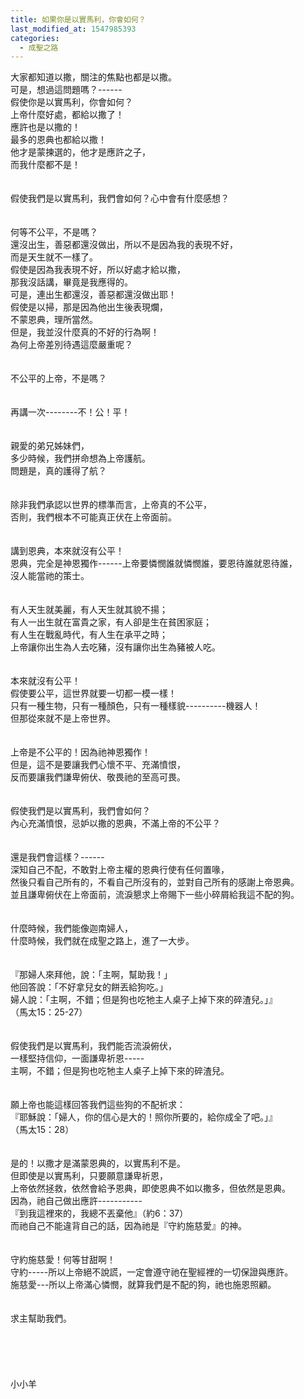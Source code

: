 ```yaml
---
title: 如果你是以實馬利，你會如何？
last_modified_at: 1547985393
categories:
  - 成聖之路
---
```


大家都知道以撒，關注的焦點也都是以撒。<br>可是，想過這問題嗎？------<br>假使你是以實馬利，你會如何？<br><!--more-->上帝什麼好處，都給以撒了！<br>應許也是以撒的！<br>最多的恩典也都給以撒！<br>他才是蒙揀選的，他才是應許之子，<br>而我什麼都不是！<br><br><br>假使我們是以實馬利，我們會如何？心中會有什麼感想？<br><br><br>何等不公平，不是嗎？<br>還沒出生，善惡都還沒做出，所以不是因為我的表現不好，<br>而是天生就不一樣了。<br>假使是因為我表現不好，所以好處才給以撒，<br>那我沒話講，畢竟是我應得的。<br>可是，連出生都還沒，善惡都還沒做出耶！<br>假使是以掃，那是因為他出生後表現爛，<br>不蒙恩典，理所當然。<br>但是，我並沒什麼真的不好的行為啊！<br>為何上帝差別待遇這麼嚴重呢？<br><br><br>不公平的上帝，不是嗎？<br><br><br>再講一次--------不！公！平！<br><br><br>親愛的弟兄姊妹們，<br>多少時候，我們拼命想為上帝護航。<br>問題是，真的護得了航？<br><br><br>除非我們承認以世界的標準而言，上帝真的不公平，<br>否則，我們根本不可能真正伏在上帝面前。<br><br><br>講到恩典，本來就沒有公平！<br>恩典，完全是神恩獨作------上帝要憐憫誰就憐憫誰，要恩待誰就恩待誰，<br>沒人能當祂的策士。<br><br><br>有人天生就美麗，有人天生就其貌不揚；<br>有人一出生就在富貴之家，有人卻是生在貧困家庭；<br>有人生在戰亂時代，有人生在承平之時；<br>上帝讓你出生為人去吃豬，沒有讓你出生為豬被人吃。<br><br><br>本來就沒有公平！<br>假使要公平，這世界就要一切都一模一樣！<br>只有一種生物，只有一種顏色，只有一種樣貌----------機器人！<br>但那從來就不是上帝世界。<br><br><br>上帝是不公平的！因為祂神恩獨作！<br>但是，這不是要讓我們心懷不平、充滿憤恨，<br>反而要讓我們謙卑俯伏、敬畏祂的至高可畏。<br><br><br>假使我們是以實馬利，我們會如何？<br>內心充滿憤恨，忌妒以撒的恩典，不滿上帝的不公平？<br><br><br>還是我們會這樣？------<br>深知自己不配，不敢對上帝主權的恩典行使有任何置喙，<br>然後只看自己所有的，不看自己所沒有的，並對自己所有的感謝上帝恩典。<br>並且謙卑俯伏在上帝面前，流淚懇求上帝賜下一些小碎屑給我這不配的狗。<br><br><br>什麼時候，我們能像迦南婦人，<br>什麼時候，我們就在成聖之路上，進了一大步。<br><br><br>『那婦人來拜他，說：「主啊，幫助我！」<br>他回答說：「不好拿兒女的餅丟給狗吃。」<br>婦人說：「主啊，不錯；但是狗也吃牠主人桌子上掉下來的碎渣兒。」』<br>（馬太15：25-27）<br><br><br>假使我們是以實馬利，我們能否流淚俯伏，<br>一樣堅持信仰，一面謙卑祈恩-----<br>主啊，不錯；但是狗也吃牠主人桌子上掉下來的碎渣兒。<br><br><br>願上帝也能這樣回答我們這些狗的不配祈求：<br>『耶穌說：「婦人，你的信心是大的！照你所要的，給你成全了吧。」』<br>（馬太15：28）<br><br><br>是的！以撒才是滿蒙恩典的，以實馬利不是。<br>但即使是以實馬利，只要願意謙卑祈恩，<br>上帝依然拯救，依然會給予恩典，即使恩典不如以撒多，但依然是恩典。<br>因為，祂自己做出應許-----------<br>『到我這裡來的，我總不丟棄他』（約6：37）<br>而祂自己不能違背自己的話，因為祂是『守約施慈愛』的神。<br><br><br>守約施慈愛！何等甘甜啊！<br>守約-----所以上帝絕不說謊，一定會遵守祂在聖經裡的一切保證與應許。<br>施慈愛---所以上帝滿心憐憫，就算我們是不配的狗，祂也施恩照顧。<br><br><br>求主幫助我們。<br><br><br><br><br><br>小小羊<br><br><br><br><br><br><br><br>
